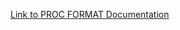 [Link to PROC FORMAT Documentation](https://documentation.sas.com/?cdcId=pgmsascdc&cdcVersion=default&docsetId=proc&docsetTarget=p1xidhqypi0fnwn1if8opjpqpbmn.htm)
